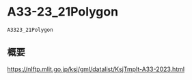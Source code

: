 # A33-23_21Polygon

`A3323_21Polygon`

## 概要

https://nlftp.mlit.go.jp/ksj/gml/datalist/KsjTmplt-A33-2023.html
